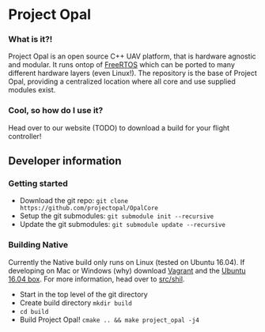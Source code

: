 # Project Opal
### What is it?!
Project Opal is an open source C++ UAV platform, that is hardware agnostic and modular. It runs ontop of [FreeRTOS](http://www.freertos.org/) which can be ported to many different hardware layers (even Linux!). The repository is the base of Project Opal, providing a centralized location where all core and use supplied modules exist.
### Cool, so how do I use it?
Head over to our website (TODO) to download a build for your flight controller!

## Developer information
### Getting started
- Download the git repo: `git clone https://github.com/projectopal/OpalCore`
- Setup the git submodules: `git submodule init --recursive`
- Update the git submodules: `git submodule update --recursive`

### Building Native
Currently the Native build only runs on Linux (tested on Ubuntu 16.04). If developing on Mac or Windows (why) download [Vagrant](https://www.vagrantup.com/) and the [Ubuntu 16.04 box](https://atlas.hashicorp.com/bento/boxes/ubuntu-16.04). For more information, head over to [src/shil](https://github.com/projectopal/OpalCore/tree/master/src/modules/shil).

- Start in the top level of the git directory
- Create build directory `mkdir build`
- `cd build`
- Build Project Opal! `cmake .. && make project_opal -j4`
